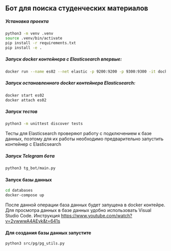 ## Бот для поиска студенческих материалов

##### Установка проекта
``` bash 
python3 -m venv .venv
source .venv/bin/activate
pip install -r requirements.txt
pip install -e .
```
##### Запуск docker контейнера с Elasticsearch впервые:
``` bash
docker run --name es02 --net elastic -p 9200:9200 -p 9300:9300 -it docker.elastic.co/elasticsearch/elasticsearch:8.3.2
```

##### Запуск остановленного docker контейнера Elasticsearch:
``` bash
docker start es02
docker attach es02
```

##### Запуск тестов
``` bash
python3 -m unittest discover tests
```
Тесты для Elasticsearch проверяют работу с подключением к базе данных, поэтому для их работы необходимо предварительно запустить контейнер с Elasticsearch

##### Запуск Telegram бота
``` bash
python3 tg_bot/main.py
```

#### Запуск базы данных
``` bash
cd databases
docker-compose up
```
После данной операции база данных будет запущена в docker контейре.
Для просмотра данных в базе данных удобно использовать Visual Studio Code. 
Инструкция https://www.youtube.com/watch?v=2vwwwA4AEyk&t=641s

#### Для создания базы данных запустите
``` bash
python3 src/pg/pg_utils.py
```



